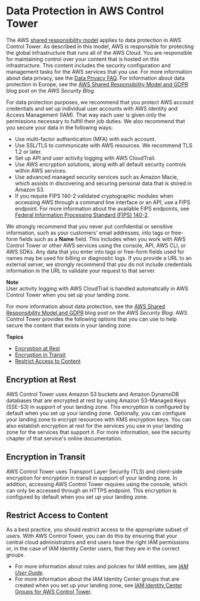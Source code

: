 # Data Protection in AWS Control Tower<a name="controltower-console-encryption"></a>

The AWS [shared responsibility model](http://aws.amazon.com/compliance/shared-responsibility-model/) applies to data protection in AWS Control Tower\. As described in this model, AWS is responsible for protecting the global infrastructure that runs all of the AWS Cloud\. You are responsible for maintaining control over your content that is hosted on this infrastructure\. This content includes the security configuration and management tasks for the AWS services that you use\. For more information about data privacy, see the [Data Privacy FAQ](http://aws.amazon.com/compliance/data-privacy-faq)\. For information about data protection in Europe, see the [AWS Shared Responsibility Model and GDPR](http://aws.amazon.com/blogs/security/the-aws-shared-responsibility-model-and-gdpr/) blog post on the *AWS Security Blog*\.

For data protection purposes, we recommend that you protect AWS account credentials and set up individual user accounts with AWS Identity and Access Management \(IAM\)\. That way each user is given only the permissions necessary to fulfill their job duties\. We also recommend that you secure your data in the following ways:
+ Use multi\-factor authentication \(MFA\) with each account\.
+ Use SSL/TLS to communicate with AWS resources\. We recommend TLS 1\.2 or later\.
+ Set up API and user activity logging with AWS CloudTrail\.
+ Use AWS encryption solutions, along with all default security controls within AWS services\.
+ Use advanced managed security services such as Amazon Macie, which assists in discovering and securing personal data that is stored in Amazon S3\.
+ If you require FIPS 140\-2 validated cryptographic modules when accessing AWS through a command line interface or an API, use a FIPS endpoint\. For more information about the available FIPS endpoints, see [Federal Information Processing Standard \(FIPS\) 140\-2](http://aws.amazon.com/compliance/fips/)\.

We strongly recommend that you never put confidential or sensitive information, such as your customers' email addresses, into tags or free\-form fields such as a **Name** field\. This includes when you work with AWS Control Tower or other AWS services using the console, API, AWS CLI, or AWS SDKs\. Any data that you enter into tags or free\-form fields used for names may be used for billing or diagnostic logs\. If you provide a URL to an external server, we strongly recommend that you do not include credentials information in the URL to validate your request to that server\.

**Note**  
User activity logging with AWS CloudTrail is handled automatically in AWS Control Tower when you set up your landing zone\.

For more information about data protection, see the [AWS Shared Responsibility Model and GDPR](https://aws.amazon.com/blogs/security/the-aws-shared-responsibility-model-and-gdpr) blog post on the *AWS Security Blog*\. AWS Control Tower provides the following options that you can use to help secure the content that exists in your landing zone:

**Topics**
+ [Encryption at Rest](#data-protection-encryption-rest)
+ [Encryption in Transit](#data-protection-encryption-in-transit)
+ [Restrict Access to Content](#data-protection-restrict-access)

## Encryption at Rest<a name="data-protection-encryption-rest"></a>

AWS Control Tower uses Amazon S3 buckets and Amazon DynamoDB databases that are encrypted at rest by using Amazon S3\-Managed Keys \(SSE\-S3\) in support of your landing zone\. This encryption is configured by default when you set up your landing zone\. Optionally, you can configure your landing zone to encrypt resources with KMS encryption keys\. You can also establish encryption at rest for the services you use in your landing zone for the services that support it\. For more information, see the security chapter of that service's online documentation\.

## Encryption in Transit<a name="data-protection-encryption-in-transit"></a>

AWS Control Tower uses Transport Layer Security \(TLS\) and client\-side encryption for encryption in transit in support of your landing zone\. In addition, accessing AWS Control Tower requires using the console, which can only be accessed through an HTTPS endpoint\. This encryption is configured by default when you set up your landing zone\.

## Restrict Access to Content<a name="data-protection-restrict-access"></a>

As a best practice, you should restrict access to the appropriate subset of users\. With AWS Control Tower, you can do this by ensuring that your central cloud administrators and end users have the right IAM permissions or, in the case of IAM Identity Center users, that they are in the correct groups\.
+ For more information about roles and policies for IAM entities, see *[IAM User Guide](https://docs.aws.amazon.com/IAM/latest/UserGuide/)*\.
+ For more information about the IAM Identity Center groups that are created when you set up your landing zone, see [IAM Identity Center Groups for AWS Control Tower](sso.md#sso-groups)\.